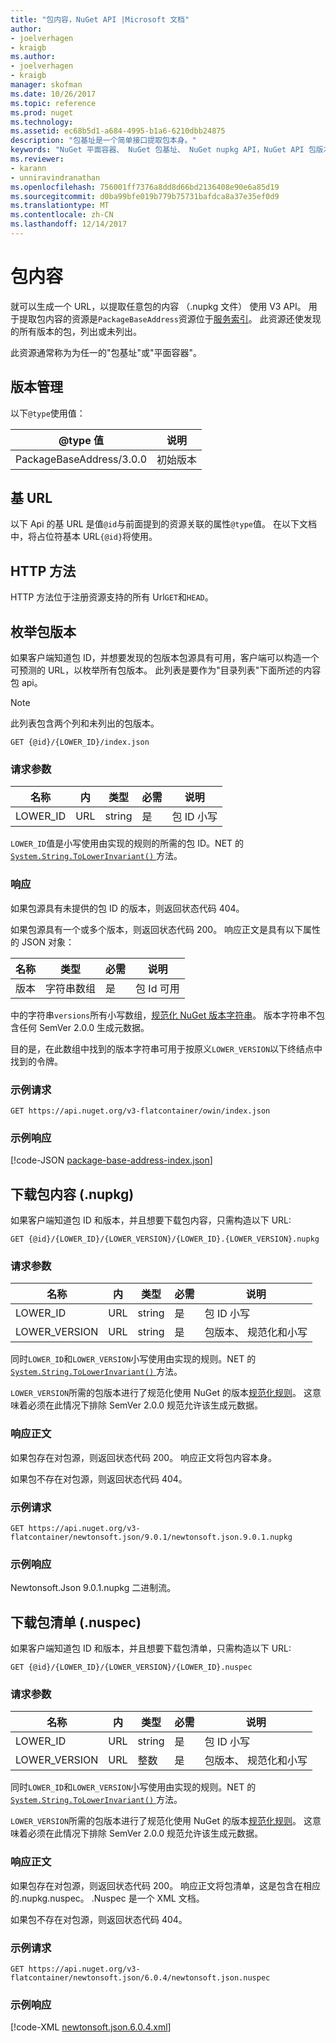 ```yaml
---
title: "包内容，NuGet API |Microsoft 文档"
author:
- joelverhagen
- kraigb
ms.author:
- joelverhagen
- kraigb
manager: skofman
ms.date: 10/26/2017
ms.topic: reference
ms.prod: nuget
ms.technology: 
ms.assetid: ec68b5d1-a684-4995-b1a6-6210dbb24875
description: "包基址是一个简单接口提取包本身。"
keywords: "NuGet 平面容器、 NuGet 包基址、 NuGet nupkg API，NuGet API 包版本中，NuGet API 未列出的包、 NuGet API 下载 nuspec"
ms.reviewer:
- karann
- unniravindranathan
ms.openlocfilehash: 756001ff7376a8dd8d66bd2136408e90e6a85d19
ms.sourcegitcommit: d0ba99bfe019b779b75731bafdca8a37e35ef0d9
ms.translationtype: MT
ms.contentlocale: zh-CN
ms.lasthandoff: 12/14/2017
---
```

# <a name="package-content"></a>包内容

就可以生成一个 URL，以提取任意包的内容 （.nupkg 文件） 使用 V3 API。 用于提取包内容的资源是`PackageBaseAddress`资源位于[服务索引](service-index.md)。 此资源还使发现的所有版本的包，列出或未列出。

此资源通常称为为任一的"包基址"或"平面容器"。

## <a name="versioning"></a>版本管理

以下`@type`使用值：

@type 值              | 说明
------------------------ | -----
PackageBaseAddress/3.0.0 | 初始版本

## <a name="base-url"></a>基 URL

以下 Api 的基 URL 是值`@id`与前面提到的资源关联的属性`@type`值。 在以下文档中，将占位符基本 URL`{@id}`将使用。

## <a name="http-methods"></a>HTTP 方法

HTTP 方法位于注册资源支持的所有 Url`GET`和`HEAD`。

## <a name="enumerate-package-versions"></a>枚举包版本

如果客户端知道包 ID，并想要发现的包版本包源具有可用，客户端可以构造一个可预测的 URL，以枚举所有包版本。 此列表是要作为"目录列表"下面所述的内容包 api。

> [!Note]
> 此列表包含两个列和未列出的包版本。

```
GET {@id}/{LOWER_ID}/index.json
```

### <a name="request-parameters"></a>请求参数

名称     | 内     | 类型    | 必需 | 说明
-------- | ------ | ------- | -------- | -----
LOWER_ID | URL    | string  | 是      | 包 ID 小写

`LOWER_ID`值是小写使用由实现的规则的所需的包 ID。NET 的[ `System.String.ToLowerInvariant()` ](https://msdn.microsoft.com/en-us/library/system.string.tolowerinvariant.aspx)方法。

### <a name="response"></a>响应

如果包源具有未提供的包 ID 的版本，则返回状态代码 404。

如果包源具有一个或多个版本，则返回状态代码 200。 响应正文是具有以下属性的 JSON 对象：

名称     | 类型             | 必需 | 说明
-------- | ---------------- | -------- | -----
版本 | 字符串数组 | 是      | 包 Id 可用

中的字符串`versions`所有小写数组，[规范化 NuGet 版本字符串](../reference/package-versioning.md#normalized-version-numbers)。 版本字符串不包含任何 SemVer 2.0.0 生成元数据。

目的是，在此数组中找到的版本字符串可用于按原义`LOWER_VERSION`以下终结点中找到的令牌。

### <a name="sample-request"></a>示例请求

```
GET https://api.nuget.org/v3-flatcontainer/owin/index.json
```

### <a name="sample-response"></a>示例响应

[!code-JSON [package-base-address-index.json](./_data/package-base-address-index.json)]

## <a name="download-package-content-nupkg"></a>下载包内容 (.nupkg)

如果客户端知道包 ID 和版本，并且想要下载包内容，只需构造以下 URL:

```
GET {@id}/{LOWER_ID}/{LOWER_VERSION}/{LOWER_ID}.{LOWER_VERSION}.nupkg
```

### <a name="request-parameters"></a>请求参数

名称          | 内     | 类型   | 必需 | 说明
------------- | ------ | ------ | -------- | -----
LOWER_ID      | URL    | string | 是      | 包 ID 小写
LOWER_VERSION | URL    | string | 是      | 包版本、 规范化和小写

同时`LOWER_ID`和`LOWER_VERSION`小写使用由实现的规则。NET 的[ `System.String.ToLowerInvariant()` ](https://msdn.microsoft.com/en-us/library/system.string.tolowerinvariant.aspx)方法。

`LOWER_VERSION`所需的包版本进行了规范化使用 NuGet 的版本[规范化规则](../reference/package-versioning.md#normalized-version-numbers)。 这意味着必须在此情况下排除 SemVer 2.0.0 规范允许该生成元数据。

### <a name="response-body"></a>响应正文

如果包存在对包源，则返回状态代码 200。 响应正文将包内容本身。

如果包不存在对包源，则返回状态代码 404。

### <a name="sample-request"></a>示例请求

```
GET https://api.nuget.org/v3-flatcontainer/newtonsoft.json/9.0.1/newtonsoft.json.9.0.1.nupkg
```

### <a name="sample-response"></a>示例响应

Newtonsoft.Json 9.0.1.nupkg 二进制流。

## <a name="download-package-manifest-nuspec"></a>下载包清单 (.nuspec)

如果客户端知道包 ID 和版本，并且想要下载包清单，只需构造以下 URL:

```
GET {@id}/{LOWER_ID}/{LOWER_VERSION}/{LOWER_ID}.nuspec
```

### <a name="request-parameters"></a>请求参数

名称          | 内     | 类型    | 必需 | 说明
------------- | ------ | ------- | -------- | -----
LOWER_ID      | URL    | string  | 是      | 包 ID 小写
LOWER_VERSION | URL    | 整数 | 是      | 包版本、 规范化和小写

同时`LOWER_ID`和`LOWER_VERSION`小写使用由实现的规则。NET 的[ `System.String.ToLowerInvariant()` ](https://msdn.microsoft.com/en-us/library/system.string.tolowerinvariant.aspx)方法。

`LOWER_VERSION`所需的包版本进行了规范化使用 NuGet 的版本[规范化规则](../reference/package-versioning.md#normalized-version-numbers)。 这意味着必须在此情况下排除 SemVer 2.0.0 规范允许该生成元数据。

### <a name="response-body"></a>响应正文

如果包存在对包源，则返回状态代码 200。 响应正文将包清单，这是包含在相应的.nupkg.nuspec。 .Nuspec 是一个 XML 文档。

如果包不存在对包源，则返回状态代码 404。

### <a name="sample-request"></a>示例请求

```
GET https://api.nuget.org/v3-flatcontainer/newtonsoft.json/6.0.4/newtonsoft.json.nuspec
```

### <a name="sample-response"></a>示例响应

[!code-XML [newtonsoft.json.6.0.4.xml](./_data/newtonsoft.json.6.0.4.xml)]
